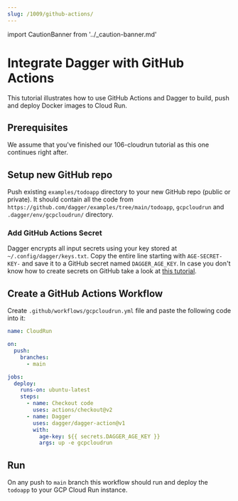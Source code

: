 ```yaml
---
slug: /1009/github-actions/
---
```


<!--
!!!!!!!!!!!!!!!!!!!!!!!!!!!!!!!!!
!!! OLD DOCS. NOT MAINTAINED. !!!
!!!!!!!!!!!!!!!!!!!!!!!!!!!!!!!!!
-->

import CautionBanner from '../\_caution-banner.md'

# Integrate Dagger with GitHub Actions

<CautionBanner old="0.1" new="0.2" />

This tutorial illustrates how to use GitHub Actions and Dagger to build, push and deploy Docker images to Cloud Run.

## Prerequisites

We assume that you've finished our 106-cloudrun tutorial as this one continues right after.

## Setup new GitHub repo

Push existing `examples/todoapp` directory to your new GitHub repo (public or private). It should contain all the code
from `https://github.com/dagger/examples/tree/main/todoapp`, `gcpcloudrun` and `.dagger/env/gcpcloudrun/` directory.

### Add GitHub Actions Secret

Dagger encrypts all input secrets using your key stored at `~/.config/dagger/keys.txt`. Copy the entire line starting
with `AGE-SECRET-KEY-` and save it to a GitHub secret named `DAGGER_AGE_KEY`. In case you don't know how to create
secrets on GitHub take a look at [this tutorial](https://docs.github.com/en/actions/reference/encrypted-secrets).

## Create a GitHub Actions Workflow

Create `.github/workflows/gcpcloudrun.yml` file and paste the following code into it:

```yaml title=".github/workflows/gcpcloudrun.yml"
name: CloudRun

on:
  push:
    branches:
      - main

jobs:
  deploy:
    runs-on: ubuntu-latest
    steps:
      - name: Checkout code
        uses: actions/checkout@v2
      - name: Dagger
        uses: dagger/dagger-action@v1
        with:
          age-key: ${{ secrets.DAGGER_AGE_KEY }}
          args: up -e gcpcloudrun
```

## Run

On any push to `main` branch this workflow should run and deploy the `todoapp` to your GCP Cloud Run instance.
